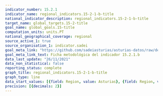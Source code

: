```yaml
---
indicator_number: 15.2.1
indicator_name: regional_indicators.15-2-1-b-title
national_indicator_description: regional_indicators.15-2-1-b-title
target_name: global_targets.15-2-title
goal_name: global_goals.15-title
computation_units: units.PT
national_geographical_coverage: regional
source_active_1: true
source_organisation_1: indicator.sadei
goal_meta_link: "https://github.com/sadeiasturias/asturias-datos/raw/develop/descargas/metodologia/15.2.1.b.pdf"
goal_meta_link_text: Ficha metodológica del indicador 15.2.1.b
data_last_update: "26/11/2021"
data_non_statistical: false
reporting_status: complete
graph_title: regional_indicators.15-2-1-b-title
graph_type: line
data_start_values: [{field: Region, value: Asturias}, {field: Region, value: España}]
precision: [{decimals: 2}]
---
```

